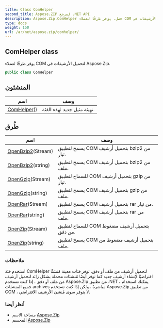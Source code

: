 ```yaml
---
title: Class ComHelper
second_title: Aspose.ZIP لمرجع .NET API
description: Aspose.Zip.ComHelper فصل. يوفر طرقًا لعملاء COM لتحميل الأرشيفات في Aspose.Zip.
type: docs
weight: 150
url: /ar/net/aspose.zip/comhelper/
---
```

## ComHelper class

يوفر طرقًا لعملاء COM لتحميل الأرشيفات في Aspose.Zip.

```csharp
public class ComHelper
```

## المنشئون

| اسم | وصف |
| --- | --- |
| [ComHelper](comhelper/)() | تهيئة مثيل جديد لهذه الفئة. |

## طُرق

| اسم | وصف |
| --- | --- |
| [OpenBzip2](../../aspose.zip/comhelper/openbzip2/#openbzip2)(Stream) | يسمح لتطبيق COM بتحميل أرشيف bzip2 من تيار. |
| [OpenBzip2](../../aspose.zip/comhelper/openbzip2/#openbzip2_1)(string) | يسمح لتطبيق COM بتحميل أرشيف bzip2 من ملف. |
| [OpenGzip](../../aspose.zip/comhelper/opengzip/#opengzip)(Stream) | للسماح لتطبيق COM بتحميل أرشيف gzip من تيار. |
| [OpenGzip](../../aspose.zip/comhelper/opengzip/#opengzip_1)(string) | يسمح لتطبيق COM بتحميل أرشيف gzip من ملف. |
| [OpenRar](../../aspose.zip/comhelper/openrar/#openrar)(Stream) | يسمح لتطبيق COM بتحميل أرشيف rar من تيار. |
| [OpenRar](../../aspose.zip/comhelper/openrar/#openrar_1)(string) | يسمح لتطبيق COM بتحميل أرشيف rar من ملف. |
| [OpenZip](../../aspose.zip/comhelper/openzip/#openzip)(Stream) | للسماح لتطبيق COM بتحميل أرشيف مضغوط من دفق. |
| [OpenZip](../../aspose.zip/comhelper/openzip/#openzip_1)(string) | يسمح لتطبيق COM بتحميل أرشيف مضغوط من ملف. |

### ملاحظات

استخدم فئة ComHelper لتحميل أرشيف من ملف أو دفق. توفر فئات معينة مُنشئًا افتراضيًا لإنشاء أرشيف جديد كما توفر أيضًا مُنشئات محملة بشكل زائد لتحميل أرشيف من ملف أو دفق . إذا كنت تستخدم Aspose.Zip من تطبيق .NET ، يمكنك استخدام جميع المنشئات archives مباشرةً ، ولكن إذا كنت تستخدم Aspose.Zip من تطبيق COM ، لا يتوفر سوى مُنشئ الأرشيف الافتراضي.

### أنظر أيضا

* مساحة الاسم [Aspose.Zip](../../aspose.zip/)
* المجسم [Aspose.Zip](../../)



